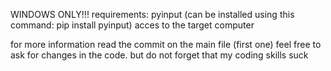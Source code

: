 WINDOWS ONLY!!!
requirements:
pyinput (can be installed using this command: pip install pyinput)
acces to the target computer

for more information read the commit on the main file (first one)
feel free to ask for changes in the code. but do not forget that my coding skills suck
